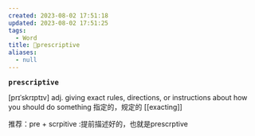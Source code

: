 ```yaml
---
created: 2023-08-02 17:51:18
updated: 2023-08-02 17:51:25
tags:
  - Word
title: 📖prescriptive
aliases:
  - null
---
```


<pre><strong>prescriptive</strong></pre>
[prɪˈskrɪptɪv]
adj. giving exact rules, directions, or instructions about how you should do something 指定的，规定的
[[exacting]]

推荐：pre + scrpitive :提前描述好的，也就是prescrptive